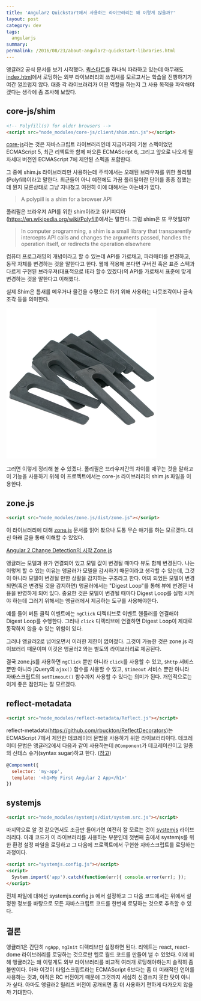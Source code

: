 ```yaml
---
title: 'Angular2 Quickstart에서 사용하는 라이브러리는 왜 이렇게 많을까?'
layout: post
category: dev
tags:
  angularjs
summary:
permalink: /2016/08/23/about-angular2-quickstart-libraries.html
---
```


앵귤러2 공식 문서를 보기 시작했다. [퀵스타트](https://angular.io/docs/ts/latest/quickstart.html#!#index)를 하나씩 따라하고 있는데 아무래도 [index.html](https://angular.io/docs/ts/latest/quickstart.html#!#index)에서 로딩하는 외부 라이브러리의 쓰임새를 모르고서는 학습을 진행하기가 여간 껄끄럽지 않다. 대충 각 라이브러리가 어떤 역할을 하는지 그 사용 목적을 파악해야 겠다는 생각에 좀 조사해 보았다.


## core-js/shim

```html
<!-- Polyfill(s) for older browsers -->
<script src="node_modules/core-js/client/shim.min.js"></script>
```

[core-js](https://github.com/zloirock/core-js)라는 것은 자바스크립트 라이브러리인데 지금까지의 기본 스펙이었던 ECMAScript 5, 최근 리엑트와 함께 떠오른 ECMAScript 6, 그리고 앞으로 나오게 될 차세대 버전인 ECMAScript 7에 제안된 스펙을 포함한다.

그 중에 shim.js 라이브러리만 사용하는데 주석에서는 오래된 브라우져를 위한 폴리필(Polyfill)이라고 말한다. 최근들어 아니 예전에도 가끔 폴리필이란 단어를 종종 접했는데 뭔지 모른상태로 그냥 지나쳤고 여전히 이에 대해서는 아는바가 없다.

> A polypill is a shim for a browser API

폴리필은 브라우져 API를 위한 shim이라고 위키피디아(https://en.wikipedia.org/wiki/Polyfill)에서는 말한다. 그럼 shim은 또 무엇일까?

> In computer programming, a shim is a small library that transparently intercepts API calls and changes the arguments passed, handles the operation itself, or redirects the operation elsewhere

컴퓨터 프로그래밍의 개념이라고 할 수 있는데 API를 가로채고, 파라매터를 변경하고, 동작 자체를 변경하는 것을 말한다고 한다. 웹에 적용해 본다면 구버전 혹은 표준 스펙과 다르게 구현된 브라우져(대표적으로 IE라 할수 있겠다)의 API를 가로채서 표준에 맞게 변경하는 것을 말한다고 이해했다.

실제 Shim은 틈새를 메우거나 물건을 수평으로 하기 위해 사용하는 나뭇조각이나 금속 조각 등을 의미한다.

![shim](/assets/imgs/2016/about-angular2-queickstart-libraries-shim.png)

그러면 이렇게 정리해 볼 수 있겠다. 폴리필은 브라우져간의 차이를 매꾸는 것을 말하고 이 기능을 사용하기 위해 이 프로젝트에서는 core-js 라이브러리의 shim.js 파일을 이용한다.


## zone.js

```html
<script src="node_modules/zone.js/dist/zone.js"></script>
```

이 라이브러리에 대해 [zone.js](https://github.com/angular/zone.js/) 문서를 읽어 봤으나 도통 무슨 얘기를 하는 모르겠다. 대신 아래 글을 통해 이해할 수 있었다.

[Angular 2 Change Detection의 시작 Zone.js](http://blog.naver.com/PostView.nhn?blogId=jjoommnn&logNo=220694733512)

앵귤러는 모델과 뷰가 연결되어 있고 모델 값이 변경될 때마다 뷰도 함께 변경된다. 나는 이렇게 할 수 있는 이유는 앵귤러가 모델을 감시하기 때문이라고 생각할 수 있는데, 그것이 아니라 모델이 변경될 만한 상활을 감지하는 구조라고 한다. 어찌 되었든 모델이 변경되면(혹은 변경될 것을 감지하면) 앵귤러에서는 "Digest Loop"를 통해 뷰에 변경된 내용을 반영하게 되어 있다. 중요한 것은 모델이 변경될 때마다 Digest Loop를 실행 시켜야 하는데 그러기 위해서는 앵귤러에서 제공하는 도구를 사용해야한다.

예를 들어 버튼 클릭 이벤트에는 `ngClick` 디렉티브로 이벤트 핸들러를 연결해야 Digest Loop를 수행한다. 그러나 `click` 디렉티브에 연결하면 Digest Loop이 제대로 동작하지 않을 수 있는 위험이 있다.

그러나 앵귤러2로 넘어오면서 이러한 제한이 없어졌다. 그것이 가능한 것은 zone.js 라이브러리 때문이며 이것은 앵귤러2 와는 별도의 라이브러리로 제공된다.

결국 zone.js를 사용하면 `ngClick` 뿐만 아니라 `click`를 사용할 수 있고, `$http` 서비스 뿐만 아니라 jQuery의 `ajax()` 함수를 사용할 수 있고, `$timeout` 서비스 뿐만 아니라 자바스크립트의 `setTimeout()` 함수까지 사용할 수 있다는 의미가 된다. 개인적으로는 이게 좋은 점인지는 잘 모르겠다.


## reflect-metadata

```html
<script src="node_modules/reflect-metadata/Reflect.js"></script>
```

reflect-metadata(https://github.com/rbuckton/ReflectDecorators)는 ECMAScript 7에서 제안한 데코레이터 문법을 사용하기 위한 라이브러리이다. 데코레이터 문법은 앵귤러2에서 다음과 같이 사용하는데 `@Component`가 데코레이션이고 일종의 신테스 슈거(syntax sugar)하고 한다. ([참고](http://stackoverflow.com/questions/30539571/can-anyone-explain-what-es7-reflect-metadata-is-all-about))

```javascript
@Component({
  selector: 'my-app',
  template: '<h1>My First Angular 2 App</h1>'
})
```


## systemjs

```html
<script src="node_modules/systemjs/dist/system.src.js"></script>
```

마지막으로 알 것 같으면서도 조금만 들어가면 여전히 잘 모르는 것이 [systemjs](https://github.com/systemjs/systemjs) 라이브러리다. 아래 코드가 이 라이브러리를 사용하는 부분인데 첫번째 출에서 systemjs를 위한 환경 설정 파일을 로딩하고 그 다음에 프로젝트에서 구현한 자바스크립트를 로딩하는 과정이다.

```html
<script src="systemjs.config.js"></script>
<script>
  System.import('app').catch(function(err){ console.error(err); });
</script>
```

전체 파일에 대해선 systemjs.config.js 에서 설정하고 그 다음 코드에서는 위에서 설정한 정보를 바탕으로 모든 자바스크립트 코드를 한번에 로딩하는 것으로 추측할 수 있다.


## 결론

앵귤러1은 간단히 `ngApp`, `ngInit` 디렉티브만 설정하면 된다. 리엑트는 react, react-dome 라이브러리를 로딩하는 것으로만 헬로 월드 코드를 만들어 낼 수 있었다. 이에 비해 앵귤러2는 왜 이렇게도 외부 라이브러리를 비교적 여러개 로딩해야하는지 솔직히 좀 불만이다. 아마 이것이 타입스크립트라는 ECMAScript 6보다는 좀 더 미래적인 언어를 사용하는 것과, 아직은 RC 버전이기 때문에 그것까지 세심히 신경쓰지 못한 탓이 아니가 싶다. 아마도 앵귤러2 릴리즈 버전이 공개되면 좀 더 사용하기 편하게 다가오지 않을까 기대한다.
